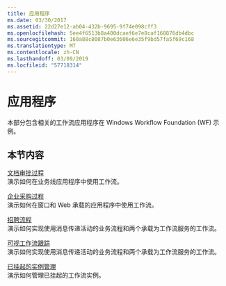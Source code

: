 ```yaml
---
title: 应用程序
ms.date: 03/30/2017
ms.assetid: 22d27e12-ab04-432b-9695-9f74e098cff3
ms.openlocfilehash: 5ee4f6513b8a400dcaef6e7e8caf168876db4dbc
ms.sourcegitcommit: 160a88c8087b0e63606e6e35f9bd57fa5f69c168
ms.translationtype: MT
ms.contentlocale: zh-CN
ms.lasthandoff: 03/09/2019
ms.locfileid: "57718314"
---
```

# <a name="application"></a>应用程序
本部分包含相关的工作流应用程序在 Windows Workflow Foundation (WF) 示例。  
  
## <a name="in-this-section"></a>本节内容  
 [文档审批过程](document-approval-process.md)  
 演示如何在业务线应用程序中使用工作流。  
  
 [企业采购过程](corporate-purchase-process.md)  
 演示如何在窗口和 Web 承载的应用程序中使用工作流。  
  
 [招聘流程](hiring-process.md)  
 演示如何实现使用消息传递活动的业务流程和两个承载为工作流服务的工作流。  
  
 [可视工作流跟踪](visual-workflow-tracking.md)  
 演示如何实现使用消息传递活动的业务流程和两个承载为工作流服务的工作流。  
  
 [已挂起的实例管理](suspended-instance-management.md)  
 演示如何管理已挂起的工作流实例。
